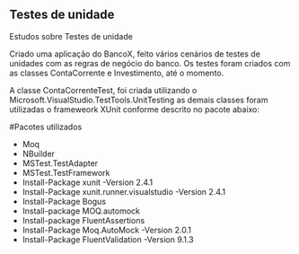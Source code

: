 ## Testes de unidade
Estudos sobre Testes de unidade

Criado uma aplicação do BancoX, feito vários cenários de testes de unidades com as regras de negócio do banco.
Os testes foram criados com as classes ContaCorrente e Investimento, até o momento.

A classe ContaCorrenteTest, foi criada utilizando o Microsoft.VisualStudio.TestTools.UnitTesting as demais classes foram utilizadas o frameweork  XUnit conforme descrito no pacote abaixo:

#Pacotes utilizados

- Moq
- NBuilder
- MSTest.TestAdapter
- MSTest.TestFramework
- Install-Package xunit -Version 2.4.1
- Install-Package xunit.runner.visualstudio -Version 2.4.1
- Install-Package Bogus
- Install-package MOQ.automock
- Install-package FluentAssertions
- Install-Package Moq.AutoMock -Version 2.0.1
- Install-Package FluentValidation -Version 9.1.3

